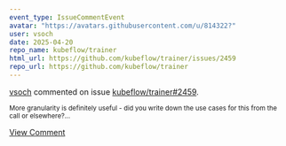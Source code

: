 ```yaml
---
event_type: IssueCommentEvent
avatar: "https://avatars.githubusercontent.com/u/814322?"
user: vsoch
date: 2025-04-20
repo_name: kubeflow/trainer
html_url: https://github.com/kubeflow/trainer/issues/2459
repo_url: https://github.com/kubeflow/trainer
---
```


<a href='https://github.com/vsoch' target='_blank'>vsoch</a> commented on issue <a href='https://github.com/kubeflow/trainer/issues/2459' target='_blank'>kubeflow/trainer#2459</a>.

<small>More granularity is definitely useful - did you write down the use cases for this from the call or elsewhere?...</small>

<a href='https://github.com/kubeflow/trainer/issues/2459' target='_blank'>View Comment</a>